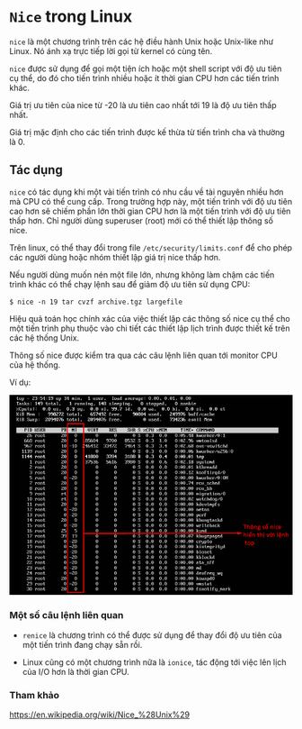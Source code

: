 # `Nice` trong Linux

`nice` là một chương trình trên các hệ điều hành Unix hoặc Unix-like như Linux. Nó ánh xạ trực tiếp lời gọi từ kernel có cùng tên.

`nice` được sử dụng để gọi một tiện ích hoặc một shell script với độ ưu tiên cụ thể, do đó cho tiến trình nhiều hoặc ít thời gian CPU hơn các tiến trình khác.

Giá trị ưu tiên của nice từ -20 là ưu tiên cao nhất tới 19 là độ ưu tiên thấp nhất. 

Giá trị mặc định cho các tiến trình được kế thừa từ tiến trình cha và thường là 0.

## Tác dụng

`nice` có tác dụng khi một vài tiến trình có nhu cầu về tài nguyên nhiều hơn mà CPU có thể cung cấp. Trong trường hợp này, một tiến trình với độ ưu tiên cao hơn sẽ chiếm phần lớn thời gian CPU hơn là một tiến trình với độ ưu tiên thấp hơn. Chỉ người dùng superuser (root) mới có thể thiết lập thông số nice. 

Trên linux, có thể thay đổi trong file `/etc/security/limits.conf` để cho phép các người dùng hoặc nhóm thiết lập giá trị nice thấp hơn.

Nếu người dùng muốn nén một file lớn, nhưng không làm chậm các tiến trình khác có thể chạy lệnh sau để giảm độ ưu tiên sử dụng CPU:

```
$ nice -n 19 tar cvzf archive.tgz largefile
```

Hiệu quả toán học chính xác của việc thiết lập các thông số nice cụ thể cho một tiến trình phụ thuộc vào chi tiết các thiết lập lịch trình được thiết kế trên các hệ thống Unix. 

Thông số nice được kiểm tra qua các câu lệnh liên quan tới monitor CPU của hệ thống. 

Ví dụ:

![4.1](../images/4.1.png)

### Một số câu lệnh liên quan

- `renice` là chương trình có thể được sử dụng để thay đổi độ ưu tiên của một tiến trình đang chạy sẵn rồi.

- Linux cũng có một chương trình nữa là `ionice`, tác động tới việc lên lịch của I/O hơn là thời gian CPU.

### Tham khảo

https://en.wikipedia.org/wiki/Nice_%28Unix%29